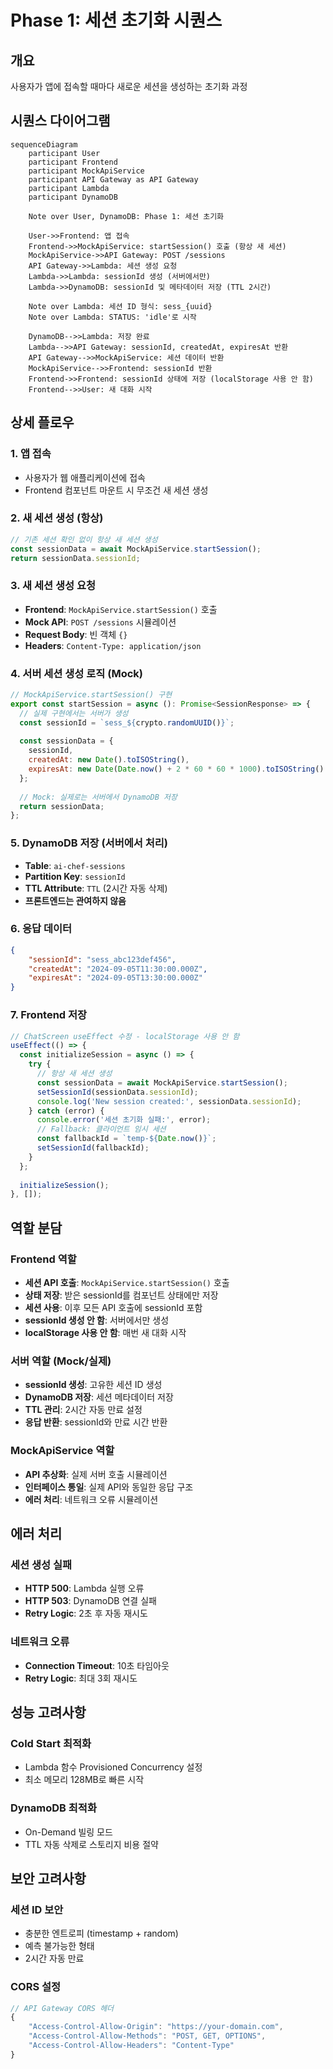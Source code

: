 # Phase 1: 세션 초기화 시퀀스

## 개요
사용자가 앱에 접속할 때마다 새로운 세션을 생성하는 초기화 과정

## 시퀀스 다이어그램

```mermaid
sequenceDiagram
    participant User
    participant Frontend
    participant MockApiService
    participant API Gateway as API Gateway
    participant Lambda
    participant DynamoDB

    Note over User, DynamoDB: Phase 1: 세션 초기화

    User->>Frontend: 앱 접속
    Frontend->>MockApiService: startSession() 호출 (항상 새 세션)
    MockApiService->>API Gateway: POST /sessions
    API Gateway->>Lambda: 세션 생성 요청
    Lambda->>Lambda: sessionId 생성 (서버에서만)
    Lambda->>DynamoDB: sessionId 및 메타데이터 저장 (TTL 2시간)
    
    Note over Lambda: 세션 ID 형식: sess_{uuid}
    Note over Lambda: STATUS: 'idle'로 시작
    
    DynamoDB-->>Lambda: 저장 완료
    Lambda-->>API Gateway: sessionId, createdAt, expiresAt 반환
    API Gateway-->>MockApiService: 세션 데이터 반환
    MockApiService-->>Frontend: sessionId 반환
    Frontend->>Frontend: sessionId 상태에 저장 (localStorage 사용 안 함)
    Frontend-->>User: 새 대화 시작
```

## 상세 플로우

### 1. 앱 접속
- 사용자가 웹 애플리케이션에 접속
- Frontend 컴포넌트 마운트 시 무조건 새 세션 생성

### 2. 새 세션 생성 (항상)
```javascript
// 기존 세션 확인 없이 항상 새 세션 생성
const sessionData = await MockApiService.startSession();
return sessionData.sessionId;
```

### 3. 새 세션 생성 요청
- **Frontend**: `MockApiService.startSession()` 호출
- **Mock API**: `POST /sessions` 시뮬레이션
- **Request Body**: 빈 객체 `{}`
- **Headers**: `Content-Type: application/json`

### 4. 서버 세션 생성 로직 (Mock)
```javascript
// MockApiService.startSession() 구현
export const startSession = async (): Promise<SessionResponse> => {
  // 실제 구현에서는 서버가 생성
  const sessionId = `sess_${crypto.randomUUID()}`;
  
  const sessionData = {
    sessionId,
    createdAt: new Date().toISOString(),
    expiresAt: new Date(Date.now() + 2 * 60 * 60 * 1000).toISOString()
  };
  
  // Mock: 실제로는 서버에서 DynamoDB 저장
  return sessionData;
};
```

### 5. DynamoDB 저장 (서버에서 처리)
- **Table**: `ai-chef-sessions`
- **Partition Key**: `sessionId`
- **TTL Attribute**: `TTL` (2시간 자동 삭제)
- **프론트엔드는 관여하지 않음**

### 6. 응답 데이터
```json
{
    "sessionId": "sess_abc123def456",
    "createdAt": "2024-09-05T11:30:00.000Z",
    "expiresAt": "2024-09-05T13:30:00.000Z"
}
```

### 7. Frontend 저장
```javascript
// ChatScreen useEffect 수정 - localStorage 사용 안 함
useEffect(() => {
  const initializeSession = async () => {
    try {
      // 항상 새 세션 생성
      const sessionData = await MockApiService.startSession();
      setSessionId(sessionData.sessionId);
      console.log('New session created:', sessionData.sessionId);
    } catch (error) {
      console.error('세션 초기화 실패:', error);
      // Fallback: 클라이언트 임시 세션
      const fallbackId = `temp-${Date.now()}`;
      setSessionId(fallbackId);
    }
  };
  
  initializeSession();
}, []);
```

## 역할 분담

### Frontend 역할
- **세션 API 호출**: `MockApiService.startSession()` 호출
- **상태 저장**: 받은 sessionId를 컴포넌트 상태에만 저장
- **세션 사용**: 이후 모든 API 호출에 sessionId 포함
- **sessionId 생성 안 함**: 서버에서만 생성
- **localStorage 사용 안 함**: 매번 새 대화 시작

### 서버 역할 (Mock/실제)
- **sessionId 생성**: 고유한 세션 ID 생성
- **DynamoDB 저장**: 세션 메타데이터 저장
- **TTL 관리**: 2시간 자동 만료 설정
- **응답 반환**: sessionId와 만료 시간 반환

### MockApiService 역할
- **API 추상화**: 실제 서버 호출 시뮬레이션
- **인터페이스 통일**: 실제 API와 동일한 응답 구조
- **에러 처리**: 네트워크 오류 시뮬레이션

## 에러 처리

### 세션 생성 실패
- **HTTP 500**: Lambda 실행 오류
- **HTTP 503**: DynamoDB 연결 실패
- **Retry Logic**: 2초 후 자동 재시도

### 네트워크 오류
- **Connection Timeout**: 10초 타임아웃
- **Retry Logic**: 최대 3회 재시도

## 성능 고려사항

### Cold Start 최적화
- Lambda 함수 Provisioned Concurrency 설정
- 최소 메모리 128MB로 빠른 시작

### DynamoDB 최적화
- On-Demand 빌링 모드
- TTL 자동 삭제로 스토리지 비용 절약

## 보안 고려사항

### 세션 ID 보안
- 충분한 엔트로피 (timestamp + random)
- 예측 불가능한 형태
- 2시간 자동 만료

### CORS 설정
```javascript
// API Gateway CORS 헤더
{
    "Access-Control-Allow-Origin": "https://your-domain.com",
    "Access-Control-Allow-Methods": "POST, GET, OPTIONS",
    "Access-Control-Allow-Headers": "Content-Type"
}
```
